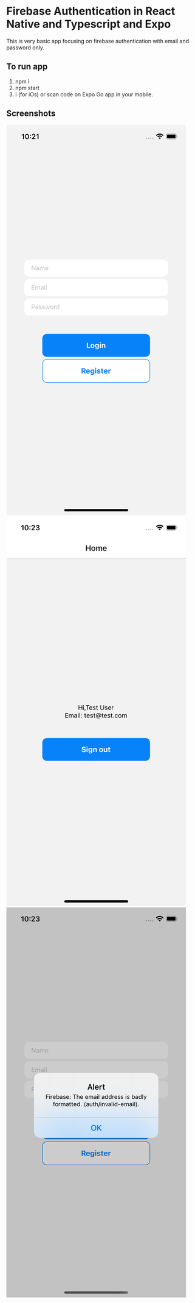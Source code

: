 # Firebase Authentication in React Native and Typescript and Expo

This is very basic app focusing on firebase authentication with email and password only.

## To run app

1. npm i
2. npm start
3. i (for iOs) or scan code on Expo Go app in your mobile.

## Screenshots

![Login Screen](assets/Login.png)
![Home Screen](assets/Homescreen.png)
![Error Modal](assets/error.png)
